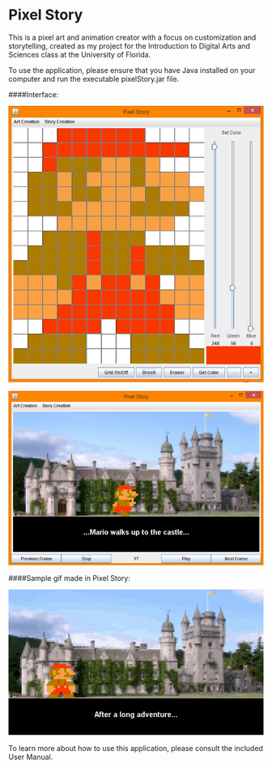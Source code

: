 # Pixel Story
This is a pixel art and animation creator with a focus on customization and storytelling, created as my project for the Introduction to Digital Arts and Sciences class at the University of Florida.

To use the application, please ensure that you have Java installed on your computer and run the executable pixelStory.jar file.

####Interface:

![alt text](https://raw.githubusercontent.com/nicola37/Pixel-Story/master/ArtMode.png)

![alt text](https://raw.githubusercontent.com/nicola37/Pixel-Story/master/StoryMode.png)


####Sample gif made in Pixel Story:

![alt text](https://raw.githubusercontent.com/nicola37/Pixel-Story/master/MarioStory.gif)


To learn more about how to use this application, please consult the included User Manual.
